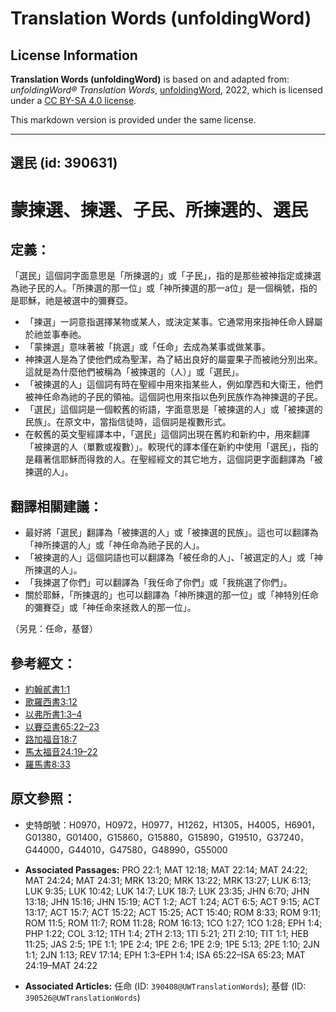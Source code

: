 # Translation Words (unfoldingWord)

## License Information

**Translation Words (unfoldingWord)** is based on and adapted from: _unfoldingWord® Translation Words_, [unfoldingWord](https://unfoldingword.org/utw), 2022, which is licensed under a [CC BY-SA 4.0 license](https://creativecommons.org/licenses/by-sa/4.0/legalcode.en).

This markdown version is provided under the same license.



--------------------------------

## 選民 (id: 390631)

蒙揀選、揀選、子民、所揀選的、選民
=================

定義：
---

「選民」這個詞字面意思是「所揀選的」或「子民」，指的是那些被神指定或揀選為祂子民的人。「所揀選的那一位」或「神所揀選的那一a位」是一個稱號，指的是耶穌，祂是被選中的彌賽亞。

* 「揀選」一詞意指選擇某物或某人，或決定某事。它通常用來指神任命人歸屬於祂並事奉祂。
* 「蒙揀選」意味著被「挑選」或「任命」去成為某事或做某事。
* 神揀選人是為了使他們成為聖潔，為了結出良好的屬靈果子而被祂分別出來。這就是為什麼他們被稱為「被揀選的（人）」或「選民」。
* 「被揀選的人」這個詞有時在聖經中用來指某些人，例如摩西和大衛王，他們被神任命為祂的子民的領袖。這個詞也用來指以色列民族作為神揀選的子民。
* 「選民」這個詞是一個較舊的術語，字面意思是「被揀選的人」或「被揀選的民族」。在原文中，當指信徒時，這個詞是複數形式。
* 在較舊的英文聖經譯本中，「選民」這個詞出現在舊約和新約中，用來翻譯「被揀選的人（單數或複數）」。較現代的譯本僅在新約中使用「選民」，指的是藉著信耶穌而得救的人。在聖經經文的其它地方，這個詞更字面翻譯為「被揀選的人」。

翻譯相關建議：
-------

* 最好將「選民」翻譯為「被揀選的人」或「被揀選的民族」。這也可以翻譯為「神所揀選的人」或「神任命為祂子民的人」。
* 「被揀選的人」這個詞語也可以翻譯為「被任命的人」、「被選定的人」或「神所揀選的人」。
* 「我揀選了你們」可以翻譯為「我任命了你們」或「我挑選了你們」。
* 關於耶穌，「所揀選的」也可以翻譯為「神所揀選的那一位」或「神特別任命的彌賽亞」或「神任命來拯救人的那一位」。

（另見：任命，基督）

參考經文：
-----

* [約翰貳書1:1](https://ref.ly/2John1:1)
* [歌羅西書3:12](https://ref.ly/Col3:12)
* [以弗所書1:3–4](https://ref.ly/Eph1:3-Eph1:4)
* [以賽亞書65:22–23](https://ref.ly/Isa65:22-Isa65:23)
* [路加福音18:7](https://ref.ly/Luke18:7)
* [馬太福音24:19–22](https://ref.ly/Matt24:19-Matt24:22)
* [羅馬書8:33](https://ref.ly/Rom8:33)

原文參照：
-----

* 史特朗號：H0970，H0972，H0977，H1262，H1305，H4005，H6901，G01380，G01400，G15860，G15880，G15890，G19510，G37240，G44000，G44010，G47580，G48990，G55000

* **Associated Passages:** PRO 22:1; MAT 12:18; MAT 22:14; MAT 24:22; MAT 24:24; MAT 24:31; MRK 13:20; MRK 13:22; MRK 13:27; LUK 6:13; LUK 9:35; LUK 10:42; LUK 14:7; LUK 18:7; LUK 23:35; JHN 6:70; JHN 13:18; JHN 15:16; JHN 15:19; ACT 1:2; ACT 1:24; ACT 6:5; ACT 9:15; ACT 13:17; ACT 15:7; ACT 15:22; ACT 15:25; ACT 15:40; ROM 8:33; ROM 9:11; ROM 11:5; ROM 11:7; ROM 11:28; ROM 16:13; 1CO 1:27; 1CO 1:28; EPH 1:4; PHP 1:22; COL 3:12; 1TH 1:4; 2TH 2:13; 1TI 5:21; 2TI 2:10; TIT 1:1; HEB 11:25; JAS 2:5; 1PE 1:1; 1PE 2:4; 1PE 2:6; 1PE 2:9; 1PE 5:13; 2PE 1:10; 2JN 1:1; 2JN 1:13; REV 17:14; EPH 1:3–EPH 1:4; ISA 65:22–ISA 65:23; MAT 24:19–MAT 24:22
* **Associated Articles:** 任命 (ID: `390408@UWTranslationWords`); 基督 (ID: `390526@UWTranslationWords`)

